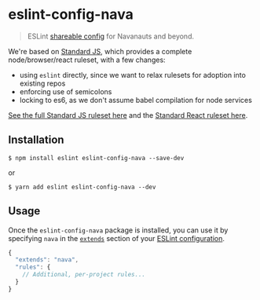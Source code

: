 # eslint-config-nava

> ESLint [shareable config](http://eslint.org/docs/developer-guide/shareable-configs.html) for Navanauts and beyond.

We're based on [Standard JS](http://standardjs.com/), which provides a complete node/browser/react ruleset, with a few changes:

* using `eslint` directly, since we want to relax rulesets for adoption into existing repos
* enforcing use of semicolons
* locking to es6, as we don't assume babel compilation for node services

[See the full Standard JS ruleset here](https://github.com/feross/eslint-config-standard/blob/master/eslintrc.json) and the [Standard React ruleset here](https://github.com/feross/eslint-config-standard-react/blob/master/eslintrc.json).

## Installation

```
$ npm install eslint eslint-config-nava --save-dev
```
or
```
$ yarn add eslint eslint-config-nava --dev
```


## Usage

Once the `eslint-config-nava` package is installed, you can use it by specifying `nava` in the [`extends`](http://eslint.org/docs/user-guide/configuring#extending-configuration-files) section of your [ESLint configuration](http://eslint.org/docs/user-guide/configuring).

```js
{
  "extends": "nava",
  "rules": {
    // Additional, per-project rules...
  }
}
```
